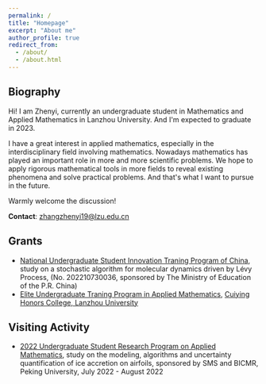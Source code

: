 ```yaml
---
permalink: /
title: "Homepage"
excerpt: "About me"
author_profile: true
redirect_from: 
  - /about/
  - /about.html
---
```



Biography
---
Hi! I am Zhenyi, currently an undergraduate student in Mathematics and Applied Mathematics in Lanzhou University. And I'm expected to graduate in 2023.

I have a great interest in applied mathematics, especially in the interdisciplinary field involving mathematics. Nowadays mathematics has played an important role in more and more scientific problems. We hope to apply rigorous mathematical tools in more fields to reveal existing phenomena and solve practical problems. And that's what I want to pursue in the future. 

Warmly welcome the discussion!

**Contact**:
[zhangzhenyi19@lzu.edu.cn](mailto:zhangzhenyi19@lzu.edu.cn)



Grants
---
* [National Undergraduate Student Innovation Traning Program of China](http://gjcxcy.bjtu.edu.cn/index.aspx), study on a stochastic algorithm for molecular dynamics driven by Lévy Process, (No. 202210730036, sponsored by The Ministry of Education of the P.R. China)
* [Elite Undergraduate Traning Program in Applied Mathematics](https://baike.baidu.com/item/%E5%9F%BA%E7%A1%80%E5%AD%A6%E7%A7%91%E6%8B%94%E5%B0%96%E5%AD%A6%E7%94%9F%E5%9F%B9%E5%85%BB%E8%AF%95%E9%AA%8C%E8%AE%A1%E5%88%92/3486963), [Cuiying Honors College, Lanzhou University](http://chc.lzu.edu.cn/)

<!--Awards & Scholarship
---
* [National Scholarship](https://hudong.moe.gov.cn/jyb_xxgk/s5743/s5744/A05/202212/t20221227_1036671.html), sponsored by The Ministry of Education of the P.R. China, No. BZK202209210, Dec. 2022
* [National Scholarship](http://www.moe.gov.cn/jyb_xxgk/s5743/s5744/A05/202012/t20201217_506100.html), sponsored by The Ministry of Education of the P.R. China, No. BZK202008934, Dec. 2020
* First-class Scholarship for Outstanding Students, sponsored by Lanzhou University, Dec. 2021
* [COMAP’s Mathematical Contest in Modeling](https://math-zhenyizhang.github.io/files/2209832.pdf), Meritorious Winner, May 2022
* National Undergraduate Students Mathematical Competition, Provincial First Prize, CMS, Dec. 2021
* Contemporary Undergraduate Mathematical Contest in Modeling, Provincial First Prize, CSIAM, Feb. 2022 
-->

Visiting Activity
---
* [2022 Undergraduate Student Research Program on Applied Mathematics](https://bicmr.pku.edu.cn/content/show/17-2720.html), study on the modeling, algorithms and uncertainty quantification of ice accretion on airfoils, sponsored by SMS and BICMR, Peking University, July 2022 - August 2022
